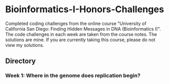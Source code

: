 # Bioinformatics-I-Honors-Challenges

Completed coding challenges from the online course "University of California San Diego: Finding Hidden Messages in DNA (Bioinformatics I)". The code challenges in each week are taken from the course notes. The solutions are mine. If you are currently taking this course, please do not view my solutions.

## Directory
### Week 1: Where in the genome does replication begin?